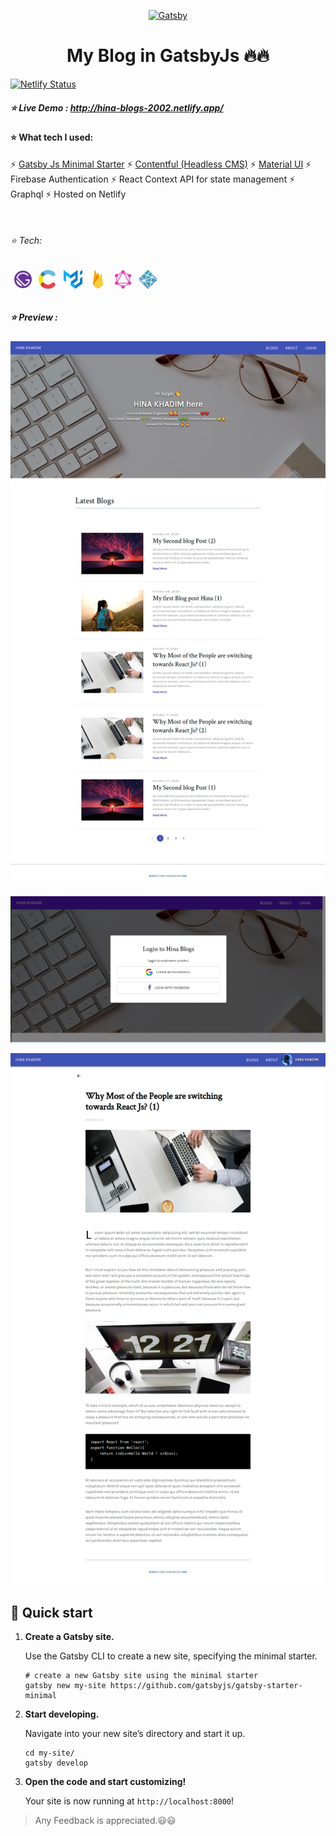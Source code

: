 <p align="center">
  <a href="https://www.gatsbyjs.com">
    <img alt="Gatsby" src="https://www.gatsbyjs.com/Gatsby-Monogram.svg" width="60" />
  </a>
</p>



<h1 align="center">
  My Blog in GatsbyJs 🔥🔥
</h1>

[![Netlify Status](https://api.netlify.com/api/v1/badges/189d6398-8c29-48e6-9ff6-4f8c820f63fd/deploy-status)](https://app.netlify.com/sites/hina-blogs-2002/deploys)

##### ⭐️ Live Demo : http://hina-blogs-2002.netlify.app/

#### ⭐️ What tech I used:

⚡️ [Gatsby Js Minimal Starter](https://github.com/gatsbyjs/gatsby-starter-minimal)
⚡️ [Contentful (Headless CMS)](https://www.contentful.com/)
⚡️ [Material UI](https://material-ui.com)
⚡️ Firebase Authentication
⚡️ React Context API for state management
⚡️ Graphql
⚡️ Hosted on Netlify

<br />

###### ⭐️ Tech:

<div style="display: flex; align-items: center;">
<img style="margin: 0 5px;" src='./assets/gatsby.png' width="30" height="30" alt='Gatsby' />
<img style="margin: 0 5px;" src='./assets/contentful.png' width="30" height="30" alt='Contentful' />
<img style="margin: 0 5px;" src='./assets/material-ui.png' width="30" height="30" alt='Material UI' />
<img style="margin: 0 5px;" src='./assets/firebase.png' width="30" height="30" alt='Firebase' />
<img style="margin: 0 5px;" src='./assets/graphql.png' width="30" height="30" alt='GraphQl' />
<img style="margin: 0 5px;" src='./assets/netlify.svg' width="30" height="30" alt='Netlify' />
</div>

<br />

##### ⭐️ Preview :

![Main Page](./assets/blog.png)

![Modal](./assets/blog1.png)

![Blog Page](./assets/blog2.png)



## 🚀 Quick start

1.  **Create a Gatsby site.**

    Use the Gatsby CLI to create a new site, specifying the minimal starter.

    ```shell
    # create a new Gatsby site using the minimal starter
    gatsby new my-site https://github.com/gatsbyjs/gatsby-starter-minimal
    ```

2.  **Start developing.**

    Navigate into your new site’s directory and start it up.

    ```shell
    cd my-site/
    gatsby develop
    ```

3.  **Open the code and start customizing!**

    Your site is now running at `http://localhost:8000`!


> Any Feedback is appreciated.😃😃